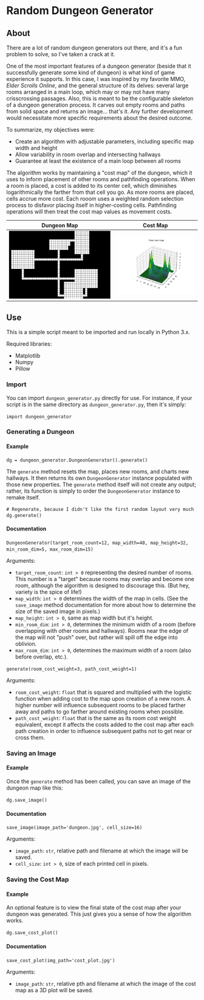 # Random Dungeon Generator
## About
There are a lot of random dungeon generators out there, and it's a fun problem to solve, so I've taken a crack at it.

One of the most important features of a dungeon generator (beside that it successfully generate some kind of dungeon) is what kind of game experience it supports. In this case, I was inspired by my favorite MMO, _Elder Scrolls Online_, and the general structure of its delves: several large rooms arranged in a main loop, which may or may not have many crisscrossing passages. Also, this is meant to be the configurable skeleton of a dungeon generation process. It carves out empty rooms and paths from solid space and returns an image... that's it. Any further development would necessitate more specific requirements about the desired outcome.

To summarize, my objectives were:
- Create an algorithm with adjustable parameters, including specific map width and height
- Allow variability in room overlap and intersecting hallways
- Guarantee at least the existence of a main loop between all rooms

The algorithm works by maintaining a "cost map" of the dungeon, which it uses to inform placement of other rooms and pathfinding operations. When a room is placed, a cost is added to its center cell, which diminishes logarithmically the farther from that cell you go. As more rooms are placed, cells accrue more cost. Each rooom uses a weighted random selection process to disfavor placing itself in higher-costing cells. Pathfinding operations will then treat the cost map values as movement costs.

Dungeon Map|Cost Map
---|---
![](img/dungeon.jpg)    |![](img/cost_plot.jpg)

## Use
This is a simple script meant to be imported and run locally in Python 3.x.

Required libraries:
- Matplotlib
- Numpy
- Pillow

### Import
You can import `dungeon_generator.py` directly for use. For instance, if your script is in the same directory as `dungeon_generator.py`, then it's simply:

`import dungeon_generator`

### Generating a Dungeon
#### Example
```
dg = dungeon_generator.DungeonGenerator().generate()
```
The `generate` method resets the map, places new rooms, and charts new hallways. It then returns its own `DungeonGenerator` instance populated with those new properties. The `generate` method itself will not create any output; rather, its function is simply to order the `DungeonGenerator` instance to remake itself.

```
# Regenerate, because I didn't like the first random layout very much
dg.generate()
```

#### Documentation
`DungeonGenerator(target_room_count=12, map_width=48, map_height=32, min_room_dim=5, max_room_dim=15)`

Arguments:
- `target_room_count`: `int > 0` representing the desired number of rooms. This number is a "target" because rooms may overlap and become one room, although the algorithm is designed to discourage this. (But hey, variety is the spice of life!)
- `map_width`: `int > 0` determines the width of the map in cells. (See the `save_image` method documentation for more about how to determine the size of the saved image in pixels.)
- `map_height`: `int > 0`, same as map width but it's height.
- `min_room_dim`: `int > 0`, determines the minimum width of a room (before overlapping with other rooms and hallways). Rooms near the edge of the map will not "push" over, but rather will spill off the edge into oblivion.
- `max_room_dim`: `int > 0`, determines the maximum width of a room (also before overlap, etc.).

`generate(room_cost_weight=3, path_cost_weight=1)`

Arguments:
- `room_cost_weight`: `float` that is squared and multiplied with the logistic function when adding cost to the map upon creation of a new room. A higher number will influence subsequent rooms to be placed farther away and paths to go farther around existing rooms when possible.
- `path_cost_weight`: `float` that is the same as its room cost weight equivalent, except it affects the costs added to the cost map after each path creation in order to influence subsequent paths not to get near or cross them.

### Saving an Image
#### Example
Once the `generate` method has been called, you can save an image of the dungeon map like this:

`dg.save_image()`
#### Documentation
`save_image(image_path='dungeon.jpg', cell_size=16)`

Arguments:
- `image_path`: `str`, relative path and filename at which the image will be saved.
- `cell_size`: `int > 0`, size of each printed cell in pixels.

### Saving the Cost Map
#### Example
An optional feature is to view the final state of the cost map after your dungeon was generated. This just gives you a sense of how the algorithm works.

`dg.save_cost_plot()`
#### Documentation
`save_cost_plot(img_path='cost_plot.jpg')`

Arguments:
- `image_path`: `str`, relative pth and filename at which the image of the cost map as a 3D plot will be saved.
